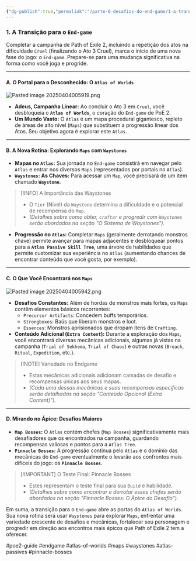 ```yaml
---
{"dg-publish":true,"permalink":"/parte-6-desafios-do-end-game/1-a-transicao-para-o-end-game/"}
---
```


### 1. A Transição para o `End-game`

Completar a campanha de Path of Exile 2, incluindo a repetição dos atos na dificuldade `Cruel` (finalizando o Ato 3 Cruel), marca o início de uma nova fase do jogo: o `End-game`. Prepare-se para uma mudança significativa na forma como você joga e progride.

---

#### A. O Portal para o Desconhecido: O `Atlas of Worlds`

![Pasted image 20250404005919.png](/img/user/ANEXOS/Pasted%20image%2020250404005919.png)

*   **Adeus, Campanha Linear:** Ao concluir o Ato 3 em `Cruel`, você desbloqueia o **`Atlas of Worlds`**, o coração do `End-game` de PoE 2.
*   **Um Mundo Vasto:** O `Atlas` é um mapa procedural gigantesco, repleto de áreas de alto nível (`Maps`) que substituem a progressão linear dos Atos. Seu objetivo agora é explorar este `Atlas`.

---

#### B. A Nova Rotina: Explorando `Maps` com `Waystones`

*   **Mapas no `Atlas`:** Sua jornada no `End-game` consistirá em navegar pelo `Atlas` e entrar nos diversos `Maps` (representados por portais no `Atlas`).
*   **`Waystones`: As Chaves:** Para acessar um `Map`, você precisará de um item chamado **`Waystone`**.

> [!INFO] A Importância das Waystones
> *   O `Tier` (Nível) da `Waystone` determina a dificuldade e o potencial de recompensa do `Map`.
> *   *(Detalhes sobre como obter, `craftar` e progredir com `Waystones` serão abordados na seção "O Sistema de Waystones").*

*   **Progressão no `Atlas`:** Completar `Maps` (geralmente derrotando monstros chave) permite avançar para mapas adjacentes e desbloquear pontos para a **`Atlas Passive Skill Tree`**, uma árvore de habilidades que permite customizar sua experiência no `Atlas` (aumentando chances de encontrar conteúdo que você gosta, por exemplo).

---

#### C. O Que Você Encontrará nos `Maps`

![Pasted image 20250404005942.png](/img/user/ANEXOS/Pasted%20image%2020250404005942.png)

*   **Desafios Constantes:** Além de hordas de monstros mais fortes, os `Maps` contêm elementos básicos recorrentes:
    *   `Precursor Artifacts`: Concedem buffs temporários.
    *   `Strongboxes`: Baús que liberam monstros e loot.
    *   `Essences`: Monstros aprisionados que dropam itens de `Crafting`.
*   **Conteúdo Adicional (`Extra Content`):** Durante a exploração dos `Maps`, você encontrará diversas mecânicas adicionais, algumas já vistas na campanha (`Trial of Sekhema`, `Trial of Chaos`) e outras novas (`Breach`, `Ritual`, `Expedition`, etc.).

> [!NOTE] Variedade no Endgame
> *   Estas mecânicas adicionais adicionam camadas de desafio e recompensas únicas aos seus mapas.
> *   *(Cada uma dessas mecânicas e suas recompensas específicas serão detalhadas na seção "Conteúdo Opcional (Extra Content)").*

---

#### D. Mirando no Ápice: Desafios Maiores

*   **`Map Bosses`:** O `Atlas` contém chefes (`Map Bosses`) significativamente mais desafiadores que os encontrados na campanha, guardando recompensas valiosas e pontos para a `Atlas Tree`.
*   **`Pinnacle Bosses`:** A progressão contínua pelo `Atlas` e o domínio das mecânicas do `End-game` eventualmente o levarão aos confrontos mais difíceis do jogo: os **`Pinnacle Bosses`**.

> [!IMPORTANT] O Teste Final: Pinnacle Bosses
> *   Estes representam o teste final para sua `Build` e habilidade.
> *   *(Detalhes sobre como encontrar e derrotar esses chefes serão abordados na seção "Pinnacle Bosses: O Ápice do Desafio").*

Em suma, a transição para o `End-game` abre as portas do `Atlas of Worlds`. Sua nova rotina será usar `Waystones` para explorar `Maps`, enfrentar uma variedade crescente de desafios e mecânicas, fortalecer seu personagem e progredir em direção aos encontros mais épicos que Path of Exile 2 tem a oferecer.

#poe2-guide #endgame #atlas-of-worlds #maps #waystones #atlas-passives #pinnacle-bosses